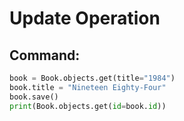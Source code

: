 # Update Operation

## Command:
```python
book = Book.objects.get(title="1984")
book.title = "Nineteen Eighty-Four"
book.save()
print(Book.objects.get(id=book.id))
